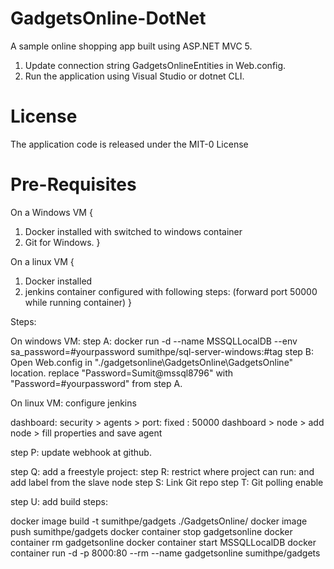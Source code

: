 # GadgetsOnline-DotNet
A sample online shopping app built using ASP.NET MVC 5.

1. Update connection string GadgetsOnlineEntities in Web.config.
3. Run the application using Visual Studio or dotnet CLI.




# License

The application code is released under the MIT-0 License

# Pre-Requisites 

On a Windows VM
{
1. Docker installed with switched to windows container
2. Git for Windows.
}

On a linux VM
{
1. Docker installed
2. jenkins container configured with following steps: (forward port 50000 while running container) 
}

Steps:

On windows VM:
step A: docker run -d --name MSSQLLocalDB --env sa_password=#yourpassword sumithpe/sql-server-windows:#tag
step B: Open Web.config in "./gadgetsonline\GadgetsOnline\GadgetsOnline" location.
        replace "Password=Sumit@mssql8796" with "Password=#yourpassword" from step A.

On linux VM:
configure jenkins

dashboard: security > agents > port: fixed : 50000
dashboard > node > add node > fill properties and save agent

step P: update webhook at github.

step Q: add a freestyle project:
step R: restrict where project can run: and add label from the slave node
step S: Link Git repo
step T: Git polling enable

step U: add build steps:

docker image build -t sumithpe/gadgets ./GadgetsOnline/
docker image push sumithpe/gadgets
docker container stop gadgetsonline
docker container rm gadgetsonline
docker container start MSSQLLocalDB
docker container run -d -p 8000:80 --rm --name gadgetsonline sumithpe/gadgets
